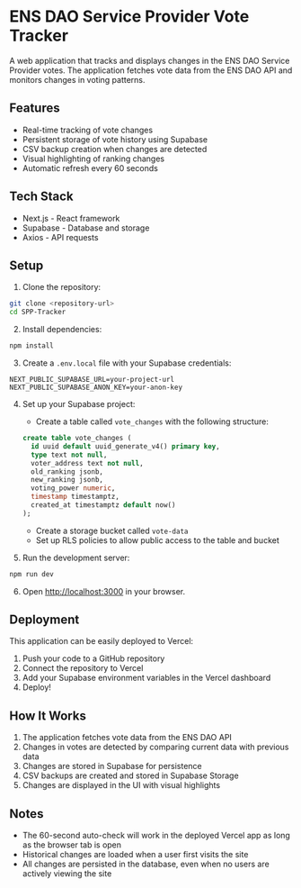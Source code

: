 # ENS DAO Service Provider Vote Tracker

A web application that tracks and displays changes in the ENS DAO Service Provider votes. The application fetches vote data from the ENS DAO API and monitors changes in voting patterns.

## Features

- Real-time tracking of vote changes
- Persistent storage of vote history using Supabase
- CSV backup creation when changes are detected
- Visual highlighting of ranking changes
- Automatic refresh every 60 seconds

## Tech Stack

- Next.js - React framework
- Supabase - Database and storage
- Axios - API requests

## Setup

1. Clone the repository:

```bash
git clone <repository-url>
cd SPP-Tracker
```

2. Install dependencies:

```bash
npm install
```

3. Create a `.env.local` file with your Supabase credentials:

```
NEXT_PUBLIC_SUPABASE_URL=your-project-url
NEXT_PUBLIC_SUPABASE_ANON_KEY=your-anon-key
```

4. Set up your Supabase project:

   - Create a table called `vote_changes` with the following structure:

   ```sql
   create table vote_changes (
     id uuid default uuid_generate_v4() primary key,
     type text not null,
     voter_address text not null,
     old_ranking jsonb,
     new_ranking jsonb,
     voting_power numeric,
     timestamp timestamptz,
     created_at timestamptz default now()
   );
   ```

   - Create a storage bucket called `vote-data`
   - Set up RLS policies to allow public access to the table and bucket

5. Run the development server:

```bash
npm run dev
```

6. Open [http://localhost:3000](http://localhost:3000) in your browser.

## Deployment

This application can be easily deployed to Vercel:

1. Push your code to a GitHub repository
2. Connect the repository to Vercel
3. Add your Supabase environment variables in the Vercel dashboard
4. Deploy!

## How It Works

1. The application fetches vote data from the ENS DAO API
2. Changes in votes are detected by comparing current data with previous data
3. Changes are stored in Supabase for persistence
4. CSV backups are created and stored in Supabase Storage
5. Changes are displayed in the UI with visual highlights

## Notes

- The 60-second auto-check will work in the deployed Vercel app as long as the browser tab is open
- Historical changes are loaded when a user first visits the site
- All changes are persisted in the database, even when no users are actively viewing the site
